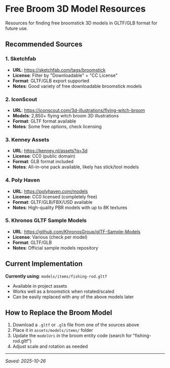 # Free Broom 3D Model Resources

Resources for finding free broomstick 3D models in GLTF/GLB format for future use.

## Recommended Sources

### 1. **Sketchfab**
- **URL**: https://sketchfab.com/tags/broomstick
- **License**: Filter by "Downloadable" + "CC License"
- **Format**: GLTF/GLB export supported
- **Notes**: Good variety of free downloadable broomstick models

### 2. **IconScout**
- **URL**: https://iconscout.com/3d-illustrations/flying-witch-broom
- **Models**: 2,850+ flying witch broom 3D illustrations
- **Format**: GLTF format available
- **Notes**: Some free options, check licensing

### 3. **Kenney Assets**
- **URL**: https://kenney.nl/assets?q=3d
- **License**: CC0 (public domain)
- **Format**: GLB format included
- **Notes**: All-in-one pack available, likely has stick/tool models

### 4. **Poly Haven**
- **URL**: https://polyhaven.com/models
- **License**: CC0 licensed (completely free)
- **Format**: GLTF/GLB/FBX/USD available
- **Notes**: High-quality PBR models with up to 8K textures

### 5. **Khronos GLTF Sample Models**
- **URL**: https://github.com/KhronosGroup/glTF-Sample-Models
- **License**: Various (check per model)
- **Format**: GLTF/GLB
- **Notes**: Official sample models repository

## Current Implementation

**Currently using**: `models/items/fishing-rod.gltf`
- Available in project assets
- Works well as a broomstick when rotated/scaled
- Can be easily replaced with any of the above models later

## How to Replace the Broom Model

1. Download a `.gltf` or `.glb` file from one of the sources above
2. Place it in `assets/models/items/` folder
3. Update the `modelUri` in the broom entity code (search for "fishing-rod.gltf")
4. Adjust scale and rotation as needed

---

*Saved: 2025-10-26*
